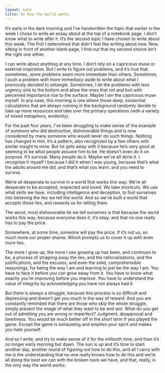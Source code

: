 ```yaml
---
layout: note
title: On how the world works
---
```


It’s early in the dark morning and I’ve handwritten the topic that earlier in the week I chose to write an essay about at the top of a notebook page. I don’t know what to write after it. It’s the second topic I have chosen to write about this week. The first I determined that didn’t feel like writing about now. Now, sitting in front of another blank page, I find out that my second choice isn’t the right one either.
 
I can write about anything at any time. I don’t rely on a capricious muse or external inspiration. But I write to figure out problems, and it’s true that sometimes, some problems seem more immediate than others. Sometimes, I push a problem with more immediacy aside to write about what I previously decided to untangle. Sometimes, I let the problems with less urgency sink to the bottom and allow the ones that roil and boil with perceived importance rise to the surface. Maybe I am the capricious muse myself. In any case, this morning is one where those deep, existential calculations that are always running in the background randomly decide to take up more resources and take over the primary operations (with a variety of mixed metaphors, evidently).
 
For the past four years, I’ve been struggling to make sense of the example of someone who did destructive, dishonorable things and is now considered by many someone who would never do such things. Nothing has changed in him. It’s a pattern, also recognized by a few others with similar insight to mine. But he gets away with it because he’s very good at seeming to be what people assume him to be. He doesn’t even do it on purpose. It’s survival. Many people do it. Maybe we’ve all done it. I recognize it myself I because I did it when I was young, because that’s what the adults around me did, and that’s what you learn, and you need to survive.
 
We’re all desperate to survive in a world that works this way. We’re all desperate to be accepted, respected and loved. We take shortcuts. We use what skills we have, including intelligence and deception, to fool ourselves into believing the lies we tell the world. And so we’ve built a world that accepts those lies, and rewards us for telling them.
 
The worst, most dishonorable lie we tell ourselves is that because the world works this way, because everyone does it, it’s okay, and that no one really has to pay the price.
 
Somewhere, at some time, someone will pay the price. If it’s not us, so much more our proper shame. Which prompts us to cover it up with even more lies.
 
The more I grow up, the more I see growing up has been, and continues to be, a process of stripping away the lies, and the rationalizations, and the justifications, and the excuses, and even the solid, comprehensible reasonings, for being the way I am and learning to just be the way I am. You have to face it before you can grow away from it. You have to know what exactly you’re improving before you improve. You have to understand the value of integrity by acknowledging you have not always had it.
 
But there is always a struggle, because this process is so difficult and depressing and doesn’t get you much in the way of reward. And you are constantly reminded that there are those who skip the whole struggle, simply present the image of what they want to be and win. What do you get out of admitting you are wrong or imperfect? Judgment, disapproval and loneliness. You would be much better off in the short term if you played the game. Except the game is exhausting and empties your spirit and makes you hate yourself.
 
And so I write, and try to make sense of it for the millionth time, and then it’s no longer early morning but dawn. The sun is up and it’s time to start another day, another round of figuring out how to do this, and all I carry with me is the understanding that no one really knows how to do this and we’re all doing the best we can with the broken tools we have, and that, really, is the only way the world works.
